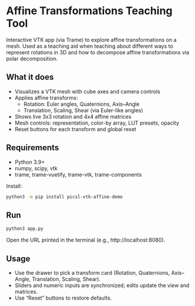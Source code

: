 # Affine Transformations Teaching Tool

Interactive VTK app (via Trame) to explore affine transformations on a mesh. Used as a teaching aid when teaching about different ways to represent rotations in 3D and how to decompose affine transformations via polar decomposition.

## What it does
- Visualizes a VTK mesh with cube axes and camera controls
- Applies affine transforms:
  - Rotation: Euler angles, Quaternions, Axis–Angle
  - Translation, Scaling, Shear (via Euler-like angles)
- Shows live 3x3 rotation and 4x4 affine matrices
- Mesh controls: representation, color-by array, LUT presets, opacity
- Reset buttons for each transform and global reset

## Requirements
- Python 3.9+
- numpy, scipy, vtk
- trame, trame-vuetify, trame-vtk, trame-components

Install:
```bash
python3 -m pip install picsl-vtk-affine-demo
```

## Run
```bash
python3 app.py
```
Open the URL printed in the terminal (e.g., http://localhost:8080).

## Usage
- Use the drawer to pick a transform card (Rotation, Quaternions, Axis–Angle, Translation, Scaling, Shear).
- Sliders and numeric inputs are synchronized; edits update the view and matrices.
- Use “Reset” buttons to restore defaults.